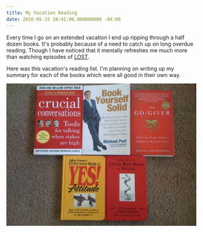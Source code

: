 ```yaml
---
title: My Vacation Reading
date: 2010-05-15 10:41:06.000000000 -04:00
---
```

Every time I go on an extended vacation I end up ripping through a half dozen books. It's probably because of a need to catch up on long overdue reading. Though I have noticed that it mentally refreshes me much more than watching episodes of [LOST](http://en.wikipedia.org/wiki/Lost_(TV_series)).

Here was this vacation's reading list. I'm planning on writing up my summary for each of the books which were all good in their own way.

<a href="/uploads/2010/05/IMG_0489.jpg"><img src="/uploads/2010/05/IMG_0489.jpg" alt="Crucial Confrontations, Book Yourself Solid, The Go-Giver, The Little Gold Book of Yes! Attitude, The Little Red Book of Selling" title="Vacation Reading List" width="500" class="aligncenter size-full wp-image-291" /></a>
